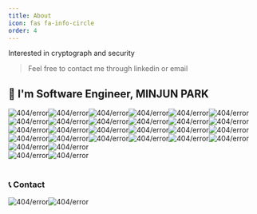```yaml
---
title: About
icon: fas fa-info-circle
order: 4
---
```




<!-- > **Note**: Add Markdown syntax content to file `_tabs/about.md` and it will show up on this page. -->

Interested in cryptograph and security  
> Feel free to contact me through linkedin or email

<!-- ![header](header.png) -->
## 👋 I'm Software Engineer, MINJUN PARK
<!-- <p align="left"> -->
<img style="float: left;" src="https://img.shields.io/badge/javascript-%23323330.svg?style=plastic&logo=javascript&logoColor=%23F7DF1E" alt="404/error"/>
<img style="float: left;" src="https://img.shields.io/badge/node.js-6DA55F?style=plastic&logo=node.js&logoColor=white" alt="404/error"/>
<img style="float: left;" src="https://img.shields.io/badge/express.js-%23404d59.svg?style=plastic&logo=express&logoColor=%2361DAFB" alt="404/error"/>
<img style="float: left;" src="https://img.shields.io/badge/ruby-%23CC342D.svg?style=plastic&logo=ruby&logoColor=white" alt="404/error"/>
<img style="float: left;" src="https://img.shields.io/badge/rails-%23CC0000.svg?style=plastic&logo=ruby-on-rails&logoColor=white" alt="404/error"/>
<img style="float: left;" src="https://img.shields.io/badge/dart-%230175C2.svg?style=plastic&logo=dart&logoColor=white" alt="404/error"/>
<img style="float: left;" src="https://img.shields.io/badge/Flutter-%2302569B.svg?style=plastic&logo=Flutter&logoColor=white" alt="404/error"/>
<img style="float: left;" src="https://img.shields.io/badge/python-3670A0?style=plastic&logo=python&logoColor=ffdd54" alt="404/error"/>
<img style="float: left;" src="https://img.shields.io/badge/numpy-%23013243.svg?style=plastic&logo=numpy&logoColor=white" alt="404/error"/>
<img style="float: left;" src="https://img.shields.io/badge/c-%2300599C.svg?style=plastic&logo=c&logoColor=white" alt="404/error"/>
<img style="float: left;" src="https://img.shields.io/badge/c++-%2300599C.svg?style=plastic&logo=c%2B%2B&logoColor=white" alt="404/error"/>  <br>  

<img style="float: left;" src="https://img.shields.io/badge/Red%20Hat-EE0000?style=plastic&logo=redhat&logoColor=white" alt="404/error"/>
<img style="float: left;" src="https://img.shields.io/badge/Arch%20Linux-1793D1?logo=arch-linux&logoColor=fff&style=plastic" alt="404/error"/>
<img style="float: left;" src="https://img.shields.io/badge/Android-3DDC84?style=plastic&logo=android&logoColor=white" alt="404/error"/>
<img style="float: left;" src="https://img.shields.io/badge/VIM-%2311AB00.svg?style=plastic&logo=vim&logoColor=white" alt="404/error"/>
<img style="float: left;" src="https://img.shields.io/badge/shell_script-%23121011.svg?style=plastic&logo=gnu-bash&logoColor=white" alt="404/error"/>  <br> 

<img style="float: left;" src="https://img.shields.io/badge/git-%23F05033.svg?style=plastic&logo=git&logoColor=white" alt="404/error"/>
<img style="float: left;" src="https://img.shields.io/badge/gitlab-%23181717.svg?style=plastic&logo=gitlab&logoColor=white" alt="404/error"/>
<img style="float: left;" src="https://img.shields.io/badge/apache-%23D42029.svg?style=plastic&logo=apache&logoColor=white" alt="404/error"/>
<img style="float: left;" src="https://img.shields.io/badge/AWS-%23FF9900.svg?style=plastic&logo=amazon-aws&logoColor=white" alt="404/error"/>
<img style="float: left;" src="https://img.shields.io/badge/Cloudflare-F38020?style=plastic&logo=Cloudflare&logoColor=white" alt="404/error"/>  <br> 

<img style="float: left;" src="https://img.shields.io/badge/NPM-%23000000.svg?style=plastic&logo=npm&logoColor=white" alt="404/error"/>
<img style="float: left;" src="https://img.shields.io/badge/vuejs-%2335495e.svg?style=plastic&logo=vuedotjs&logoColor=%234FC08D" alt="404/error"/>
<img style="float: left;" src="https://img.shields.io/badge/-mocha-%238D6748?style=plastic&logo=mocha&logoColor=white" alt="404/error"/>  <br> 

<img style="float: left;" src="https://img.shields.io/badge/opencv-%23white.svg?style=plastic&logo=opencv&logoColor=white" alt="404/error"/>
<img style="float: left;" src="https://img.shields.io/badge/threejs-black?style=plastic&logo=three.js&logoColor=white" alt="404/error"/>  <br> 

<img style="float: left;" src="https://img.shields.io/badge/MongoDB-%234ea94b.svg?style=plastic&logo=mongodb&logoColor=white" alt="404/error"/>
<img style="float: left;" src="https://img.shields.io/badge/sqlite-%2307405e.svg?style=plastic&logo=sqlite&logoColor=white" alt="404/error"/><br><br> 

### 📞 Contact  
<a href="mailto:bluebluerize900@gmail.com"><img style="float: left;" src="https://img.shields.io/badge/Gmail-D14836?style=plastic&logo=gmail&logoColor=white" alt="404/error"/></a>
<a href="https://www.linkedin.com/in/minjun-park-536ba2213/"><img style="float: left;" src="https://img.shields.io/badge/linkedin-%230077B5.svg?style=plastic&logo=linkedin&logoColor=white" alt="404/error"/></a><br>  
